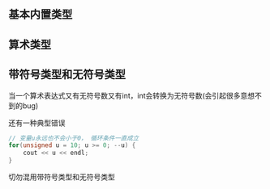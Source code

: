 ## 基本内置类型

## 算术类型

## 带符号类型和无符号类型

当一个算术表达式又有无符号数又有int，int会转换为无符号数(会引起很多意想不到的bug)


还有一种典型错误

```cpp
// 变量u永远也不会小于0， 循环条件一直成立
for(unsigned u = 10; u >= 0; --u) {
    cout << u << endl;
}
```

切勿混用带符号类型和无符号类型


